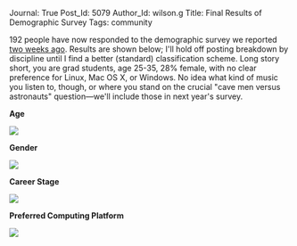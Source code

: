 Journal: True
Post_Id: 5079
Author_Id: wilson.g
Title: Final Results of Demographic Survey
Tags: community

<p>192 people have now responded to the demographic survey we reported <a href="{{root_path}}/blog/2012/08/who-are-you.html">two weeks ago</a>. Results are shown below; I'll hold off posting breakdown by discipline until I find a better (standard) classification scheme. Long story short, you are grad students, age 25-35, 28% female, with no clear preference for Linux, Mac OS X, or Windows. No idea what kind of music you listen to, though, or where you stand on the crucial "cave men versus astronauts" question&mdash;we'll include those in next year's survey.</p>
<p><strong>Age</strong></p>
<p><img src="{{root_path}}/files/2012/09/thumb-age.png" /></p>
<p><strong>Gender</strong></p>
<p><img src="{{root_path}}/files/2012/09/thumb-gender.png" /></p>
<p><strong>Career Stage</strong></p>
<p><img src="{{root_path}}/files/2012/09/thumb-career.png" /></p>
<p><strong>Preferred Computing Platform</strong></p>
<p><img src="{{root_path}}/files/2012/09/thumb-platform.png" /></p>
